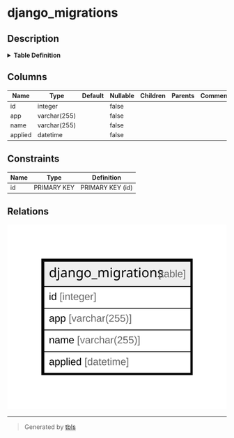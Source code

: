 # django_migrations

## Description

<details>
<summary><strong>Table Definition</strong></summary>

```sql
CREATE TABLE "django_migrations" ("id" integer NOT NULL PRIMARY KEY AUTOINCREMENT, "app" varchar(255) NOT NULL, "name" varchar(255) NOT NULL, "applied" datetime NOT NULL)
```

</details>

## Columns

| Name | Type | Default | Nullable | Children | Parents | Comment |
| ---- | ---- | ------- | -------- | -------- | ------- | ------- |
| id | integer |  | false |  |  |  |
| app | varchar(255) |  | false |  |  |  |
| name | varchar(255) |  | false |  |  |  |
| applied | datetime |  | false |  |  |  |

## Constraints

| Name | Type | Definition |
| ---- | ---- | ---------- |
| id | PRIMARY KEY | PRIMARY KEY (id) |

## Relations

![er](django_migrations.svg)

---

> Generated by [tbls](https://github.com/k1LoW/tbls)
